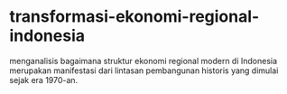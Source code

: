 # transformasi-ekonomi-regional-indonesia
menganalisis bagaimana struktur ekonomi regional modern di Indonesia merupakan manifestasi dari lintasan pembangunan historis yang dimulai sejak era 1970-an.
